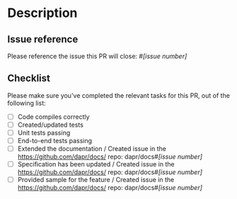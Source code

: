 # Description

<!--
Please explain the changes you've made.
-->

## Issue reference

<!--
We strive to have all PR being opened based on an issue, where the problem or feature have been discussed prior to implementation.
-->

Please reference the issue this PR will close: #_[issue number]_

## Checklist

Please make sure you've completed the relevant tasks for this PR, out of the following list:

- [ ] Code compiles correctly
- [ ] Created/updated tests
- [ ] Unit tests passing
- [ ] End-to-end tests passing
- [ ] Extended the documentation / Created issue in the <https://github.com/dapr/docs/> repo: dapr/docs#_[issue number]_
- [ ] Specification has been updated / Created issue in the <https://github.com/dapr/docs/> repo: dapr/docs#_[issue number]_
- [ ] Provided sample for the feature / Created issue in the <https://github.com/dapr/docs/> repo: dapr/docs#_[issue number]_
